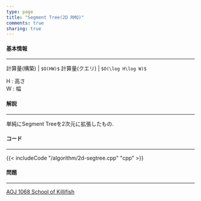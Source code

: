 ```yaml
---
type: page
title: "Segment Tree(2D RMQ)"
comments: true
sharing: true
---
```


#### 基本情報
  
***

計算量(構築) | `$O(HW)$`
計算量(クエリ) | `$O(\log H\log W)$`

H : 高さ  
W : 幅
  
#### 解説

***

単純にSegment Treeを2次元に拡張したもの.

#### コード

***

{{< includeCode "/algorithm/2d-segtree.cpp" "cpp" >}}

#### 問題

***

[AOJ 1068 School of Killifish](/AOJ/1068/)
